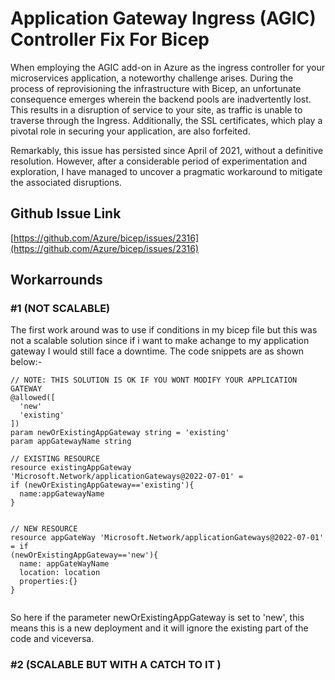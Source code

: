 # Application Gateway Ingress (AGIC) Controller Fix For Bicep 


When employing the AGIC add-on in Azure as the ingress controller for your microservices application, a noteworthy challenge arises. During the process of reprovisioning the infrastructure with Bicep, an unfortunate consequence emerges wherein the backend pools are inadvertently lost. This results in a disruption of service to your site, as traffic is unable to traverse through the Ingress. Additionally, the SSL certificates, which play a pivotal role in securing your application, are also forfeited.

Remarkably, this issue has persisted since April of 2021, without a definitive resolution. However, after a considerable period of experimentation and exploration, I have managed to uncover a pragmatic workaround to mitigate the associated disruptions.


## Github Issue Link 
[https://github.com/Azure/bicep/issues/2316](https://github.com/Azure/bicep/issues/2316)



## Workarrounds 

### #1 (NOT SCALABLE)

The first work around was to use if conditions in my bicep file but this was not a scalable solution since if i want to make achange to my application gateway I would still face a downtime. The code snippets are as shown below:-

```Bicep
// NOTE: THIS SOLUTION IS OK IF YOU WONT MODIFY YOUR APPLICATION GATEWAY 
@allowed([
  'new'
  'existing'
])
param newOrExistingAppGateway string = 'existing'
param appGatewayName string 

// EXISTING RESOURCE 
resource existingAppGateway 'Microsoft.Network/applicationGateways@2022-07-01' = 
if (newOrExistingAppGateway=='existing'){
  name:appGatewayName
}


// NEW RESOURCE 
resource appGateWay 'Microsoft.Network/applicationGateways@2022-07-01' = if
(newOrExistingAppGateway=='new'){
  name: appGateWayName
  location: location
  properties:{}
}
   
```
So here if the parameter newOrExistingAppGateway is set to 'new', this means this is a new deployment and it will ignore the existing part of the code and viceversa.


### #2 (SCALABLE BUT WITH A CATCH TO IT )